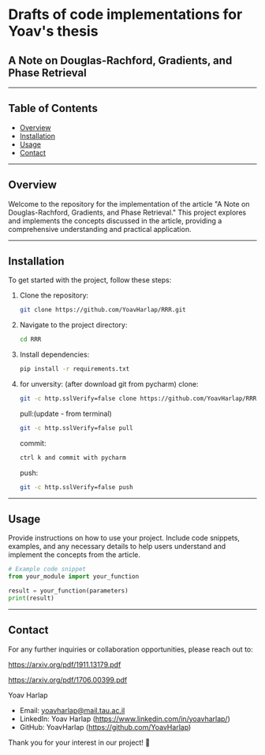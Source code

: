 # Drafts of code implementations for Yoav's thesis

## A Note on Douglas-Rachford, Gradients, and Phase Retrieval

---

## Table of Contents

- [Overview](#overview)
- [Installation](#installation)
- [Usage](#usage)
- [Contact](#contact)

---

## Overview

Welcome to the repository for the implementation of the article "A Note on Douglas-Rachford, Gradients, and Phase Retrieval." This project explores and implements the concepts discussed in the article, providing a comprehensive understanding and practical application.

---

## Installation

To get started with the project, follow these steps:

1. Clone the repository:

    ```bash
    git clone https://github.com/YoavHarlap/RRR.git
    ```
   
3. Navigate to the project directory:

    ```bash
    cd RRR
    ```

4. Install dependencies:

    ```bash
    pip install -r requirements.txt
    ```
5. for unversity: (after download git from pycharm)
   clone:
   
   ```bash
   git -c http.sslVerify=false clone https://github.com/YoavHarlap/RRR.git
    ```

    pull:(update - from terminal)
   
    ```bash
    git -c http.sslVerify=false pull
     ```

   commit:

    ```bash
   ctrl k and commit with pycharm
     ```
   
   push:

   ```bash
   git -c http.sslVerify=false push 
   ```

---

## Usage

Provide instructions on how to use your project. Include code snippets, examples, and any necessary details to help users understand and implement the concepts from the article.

```python
# Example code snippet
from your_module import your_function

result = your_function(parameters)
print(result)
```
---

## Contact 
For any further inquiries or collaboration opportunities, please reach out to:

https://arxiv.org/pdf/1911.13179.pdf

https://arxiv.org/pdf/1706.00399.pdf


Yoav Harlap
- Email: yoavharlap@mail.tau.ac.il
- LinkedIn: Yoav Harlap (https://www.linkedin.com/in/yoavharlap/)
- GitHub: YoavHarlap (https://github.com/YoavHarlap)


Thank you for your interest in our project! 🚀
